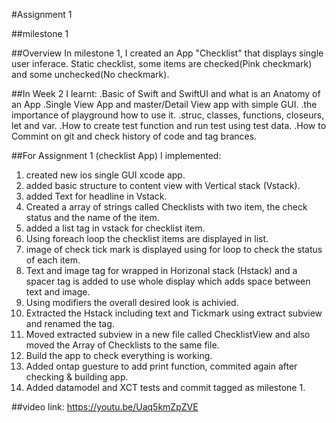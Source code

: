 #Assignment 1

##milestone 1

##Overview
In milestone 1, I created an App "Checklist" that displays single user inferace.
Static checklist, some items are checked(Pink checkmark) and some unchecked(No checkmark).

##In Week 2 I learnt:
.Basic of Swift and SwiftUI and what is an Anatomy of an App
.Single View App and master/Detail View app with simple GUI.
.the importance of playground how to use it.
.struc, classes, functions, closeurs, let and var. 
.How to create test function and run test using test data.
.How to Commint on git and check history of code and tag brances.

##For Assignment 1 (checklist App) I implemented:
1. created new ios single GUI xcode app.
2. added basic structure to content view with Vertical stack (Vstack).
3. added Text for headline in Vstack.
4. Created a array of strings called Checklists with two item, the check status and the name of the item.
5. added a list tag in vstack for checklist item.
6. Using foreach loop the checklist items are displayed in list.
7. image of check tick mark is displayed using for loop to check the status of each item.
8. Text and image tag for wrapped in Horizonal stack (Hstack) and a spacer tag is added to use whole display which adds space between text and image.
9. Using modifiers the overall desired look is achivied.
10. Extracted the Hstack including text and Tickmark using extract subview and renamed the tag.
11. Moved extracted subview in a new file called ChecklistView and also moved the Array of Checklists to the same file.
12. Build the app to check everything is working.
13. Added ontap guesture to add print function, commited again after checking & building app.
14. Added datamodel and XCT tests and commit tagged as milestone 1. 

##video link:
https://youtu.be/Uaq5kmZpZVE
